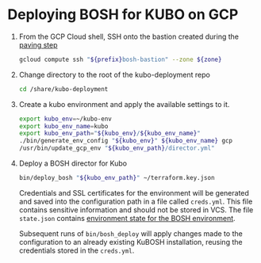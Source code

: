 # Deploying BOSH for KUBO on GCP

1. From the GCP Cloud shell, SSH onto the bastion created during the [paving step](paving.md)

    ```bash
    gcloud compute ssh "${prefix}bosh-bastion" --zone ${zone}
    ```
    
1. Change directory to the root of the kubo-deployment repo

    ```bash
    cd /share/kubo-deployment
    ```
    
1. Create a kubo environment and apply the available settings to it.

    ```bash
    export kubo_env=~/kubo-env
    export kubo_env_name=kubo
    export kubo_env_path="${kubo_env}/${kubo_env_name}"
    ./bin/generate_env_config "${kubo_env}" ${kubo_env_name} gcp
    /usr/bin/update_gcp_env "${kubo_env_path}/director.yml" 
    ```

1. Deploy a BOSH director for Kubo
    ```bash
    bin/deploy_bosh "${kubo_env_path}" ~/terraform.key.json
    ```
    Credentials and SSL certificates for the environment will be generated and
    saved into the configuration path in a file called `creds.yml`. This file
    contains sensitive information and should not be stored in VCS. The file
    `state.json` contains 
    [environment state for the BOSH environment](https://bosh.io/docs/cli-envs.html#deployment-state).

    Subsequent runs of `bin/bosh_deploy` will apply changes made to
    the configuration to an already existing KuBOSH installation, reusing
    the credentials stored in the `creds.yml`.